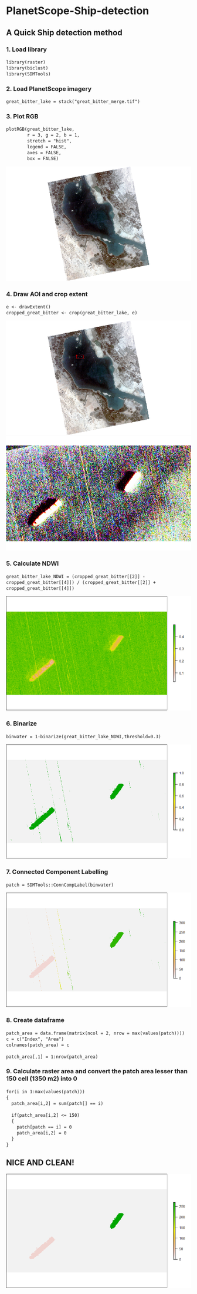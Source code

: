 # PlanetScope-Ship-detection

## A Quick Ship detection method

### 1. Load library
```
library(raster)
library(biclust)
library(SDMTools)
```

### 2. Load PlanetScope imagery
```
great_bitter_lake = stack("great_bitter_merge.tif")
```

### 3. Plot RGB
```
plotRGB(great_bitter_lake,
        r = 3, g = 2, b = 1,
        stretch = "hist",
        legend = FALSE,
        axes = FALSE,
        box = FALSE)
```
![](great_bitter_RGB.png)<!-- -->

### 4. Draw AOI and crop extent
```
e <- drawExtent()
cropped_great_bitter <- crop(great_bitter_lake, e)
```
![](extent.png)<!-- -->
![](extent_RGB.png)<!-- -->

### 5. Calculate NDWI
```
great_bitter_lake_NDWI = (cropped_great_bitter[[2]] - cropped_great_bitter[[4]]) / (cropped_great_bitter[[2]] + cropped_great_bitter[[4]])
```
![](NDWI.png)<!-- -->

### 6. Binarize
```
binwater = 1-binarize(great_bitter_lake_NDWI,threshold=0.3)
```
![](binwater.png)<!-- -->

### 7. Connected Component Labelling
```
patch = SDMTools::ConnCompLabel(binwater)
```
![](ConnCompLabel.png)<!-- -->

### 8. Create dataframe 
```
patch_area = data.frame(matrix(ncol = 2, nrow = max(values(patch))))
c = c("Index", "Area")
colnames(patch_area) = c

patch_area[,1] = 1:nrow(patch_area)
```

### 9. Calculate raster area and convert the patch area lesser than 150 cell (1350 m2) into 0
```
for(i in 1:max(values(patch)))
{
  patch_area[i,2] = sum(patch[] == i)
  
  if(patch_area[i,2] <= 150)
  {
    patch[patch == i] = 0
    patch_area[i,2] = 0
  }
}
```

## NICE AND CLEAN!

![](Clean.png)<!-- -->
